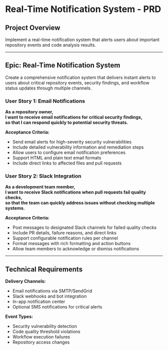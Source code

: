 # Real-Time Notification System - PRD

## Project Overview
Implement a real-time notification system that alerts users about important repository events and code analysis results.

---

## Epic: Real-Time Notification System

Create a comprehensive notification system that delivers instant alerts to users about critical repository events, security findings, and workflow status updates through multiple channels.

### User Story 1: Email Notifications
**As a repository owner,**  
**I want to receive email notifications for critical security findings,**  
**so that I can respond quickly to potential security threats.**

**Acceptance Criteria:**
- Send email alerts for high-severity security vulnerabilities
- Include detailed vulnerability information and remediation steps
- Allow users to configure email notification preferences
- Support HTML and plain text email formats
- Include direct links to affected files and pull requests

### User Story 2: Slack Integration
**As a development team member,**  
**I want to receive Slack notifications when pull requests fail quality checks,**  
**so that the team can quickly address issues without checking multiple systems.**

**Acceptance Criteria:**
- Post messages to designated Slack channels for failed quality checks
- Include PR details, failure reasons, and direct links
- Support configurable notification rules per channel
- Format messages with rich formatting and action buttons
- Allow team members to acknowledge or dismiss notifications

---

## Technical Requirements

**Delivery Channels:**
- Email notifications via SMTP/SendGrid
- Slack webhooks and bot integration  
- In-app notification center
- Optional SMS notifications for critical alerts

**Event Types:**
- Security vulnerability detection
- Code quality threshold violations
- Workflow execution failures
- Repository access changes